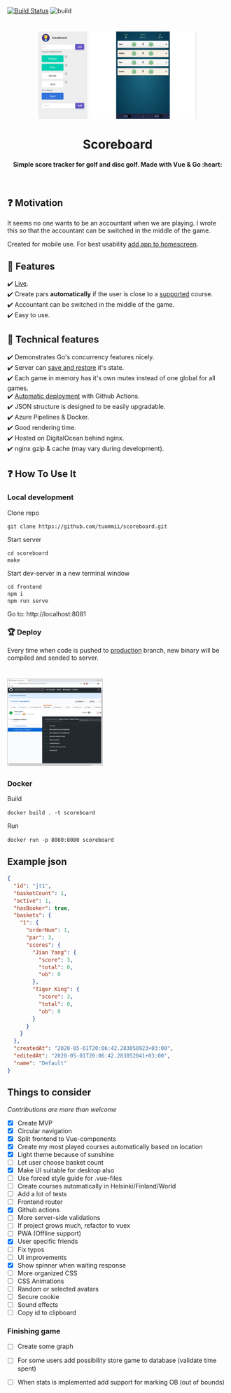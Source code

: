 [![Build Status](https://dev.azure.com/tuommii/tuommii/_apis/build/status/tuommii.scoreboard?branchName=master)](https://dev.azure.com/tuommii/tuommii/_build/latest?definitionId=1&branchName=master)
![build](https://github.com/tuommii/scoreboard/workflows/build/badge.svg?branch=master)

<h1 align="center">
    <img src="/assets/screenshot1.png" height="200" />
    <img src="/assets/screenshot2.png" height="200" />
    <br><br>Scoreboard
</h1>

<h4 align="center">Simple score tracker for golf and disc golf. Made with Vue & Go :heart:</h4>
<br>

## :question: Motivation

It seems no one wants to be an accountant when we are playing. I wrote this so that the accountant can be switched in the middle of the game.

Created for mobile use. For best usability [add app to homescreen](https://www.howtogeek.com/196087/how-to-add-websites-to-the-home-screen-on-any-smartphone-or-tablet/).

## :dart: Features

:heavy_check_mark: [Live](https://games.miikka.xyz/).  
:heavy_check_mark: Create pars **automatically** if the user is close to a [supported](https://github.com/tuommii/scoreboard/blob/master/assets/courses.json) course.  
:heavy_check_mark: Accountant can be switched in the middle of the game.  
:heavy_check_mark: Easy to use.  

## :memo: Technical features
:heavy_check_mark: Demonstrates Go's concurrency features nicely.  
:heavy_check_mark: Server can [save and restore](https://github.com/tuommii/scoreboard/blob/master/cmd/scoreboard/main.go#L40) it's state.  
:heavy_check_mark: Each game in memory has it's own mutex instead of one global for all games.  
:heavy_check_mark: [Automatic deployment](https://github.com/tuommii/scoreboard/blob/master/.github/workflows/build.yml#L1) with Github Actions.   
:heavy_check_mark: JSON structure is designed to be easily upgradable.  
:heavy_check_mark: Azure Pipelines & Docker.  
:heavy_check_mark: Good rendering time.  
:heavy_check_mark: Hosted on DigitalOcean behind nginx.  
:heavy_check_mark: nginx gzip & cache (may vary during development).  


## :question: How To Use It

### Local development
Clone repo

```
git clone https://github.com/tuommii/scoreboard.git
```

Start server

```
cd scoreboard
make
```

Start dev-server in a new terminal window

```
cd frontend
npm i
npm run serve
```

Go to: http://localhost:8081

### :trophy: Deploy

Every time when code is pushed to [production](https://github.com/tuommii/scoreboard/tree/production) branch, new binary will be compiled and sended to server.

<h1 align="left">
    <img src="/assets/cd.png" height="200" />
</h1>


### Docker
Build

`docker build . -t scoreboard`

Run

`docker run -p 8080:8080 scoreboard`



## Example json
```json
{
  "id": "jt1",
  "basketCount": 1,
  "active": 1,
  "hasBooker": true,
  "baskets": {
    "1": {
      "orderNum": 1,
      "par": 3,
      "scores": {
        "Jian Yang": {
          "score": 3,
          "total": 0,
          "ob": 0
        },
        "Tiger King": {
          "score": 3,
          "total": 0,
          "ob": 0
        }
      }
    }
  },
  "createdAt": "2020-05-01T20:06:42.283050923+03:00",
  "editedAt": "2020-05-01T20:06:42.283052041+03:00",
  "name": "Default"
}
```

## Things to consider
_Contributions are more than welcome_
- [x] Create MVP
- [x] Circular navigation
- [x] Split frontend to Vue-components
- [x] Create my most played courses automatically based on location
- [x] Light theme because of sunshine
- [ ] Let user choose basket count
- [x] Make UI suitable for desktop also
- [ ] Use forced style guide for .vue-files
- [ ] Create courses automatically in Helsinki/Finland/World
- [ ] Add a lot of tests
- [ ] Frontend router
- [x] Github actions
- [ ] More server-side validations
- [ ] If project grows much, refactor to vuex
- [ ] PWA (Offline support)
- [x] User specific friends
- [ ] Fix typos
- [ ] UI improvements
- [x] Show spinner when waiting response
- [ ] More organized CSS
- [ ] CSS Animations
- [ ] Random or selected avatars
- [ ] Secure cookie
- [ ] Sound effects
- [ ] Copy id to clipboard

### Finishing game
- [ ] Create some graph
- [ ] For some users add possibility store game to database (validate time spent)
- [ ] When stats is implemented add support for marking OB (out of bounds)

